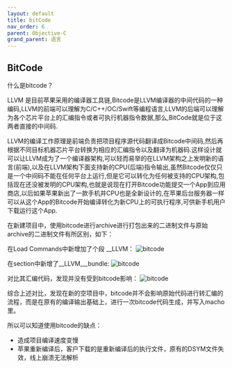 ```yaml
---
layout: default
title: bitCode
nav_order: 6
parent: Objective-C
grand_parent: 语言
---
```


## BitCode


什么是bitcode？

LLVM 是目前苹果采用的编译器工具链,Bitcode是LLVM编译器的中间代码的一种编码,LLVM的前端可以理解为C/C++/OC/Swift等编程语言,LLVM的后端可以理解为各个芯片平台上的汇编指令或者可执行机器指令数据,那么,BitCode就是位于这两者直接的中间码. 

LLVM的编译工作原理是前端负责把项目程序源代码翻译成Bitcode中间码,然后再根据不同目标机器芯片平台转换为相应的汇编指令以及翻译为机器码.这样设计就可以让LLVM成为了一个编译器架构,可以轻而易举的在LLVM架构之上发明新的语言(前端),以及在LLVM架构下面支持新的CPU(后端)指令输出,虽然Bitcode仅仅只是一个中间码不能在任何平台上运行,但是它可以转化为任何被支持的CPU架构,包括现在还没被发明的CPU架构,也就是说现在打开Bitcode功能提交一个App到应用商店,以后如果苹果新出了一款手机并CPU也是全新设计的,在苹果后台服务器一样可以从这个App的Bitcode开始编译转化为新CPU上的可执行程序,可供新手机用户下载运行这个App.

在新建项目中，使用bitcode进行archive进行打包出来的二进制文件与原始archive的二进制文件有所区别，如下：

在Load Commands中新增加了个段 __LLVM：
![bitcode](../../../images/iOS/bitcode-command.png)

在section中新增了__LLVM,__bundle: 
![bitcode](../../../images/iOS/bitcode-section.png)

对比其汇编代码，发现并没有受到bitcode影响：
![bitcode](../../../images/iOS/bitcode-assembly.png)

综合上述对比，发现在新的空项目中，bitcode并不会影响原始代码进行转汇编的流程，而是在原有的编译输出基础上，进行一次bitcode代码生成，并写入macho里。

所以可以知道使用bitcode的缺点：
- 造成项目编译速度变慢
- 苹果重新编译后，客户下载的是重新编译后的执行文件，原有的DSYM文件失效，线上崩溃无法解析
 